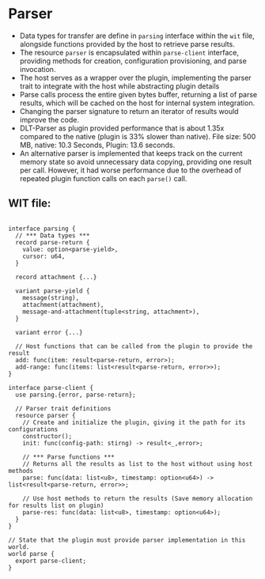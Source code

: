 # Parser

* Data types for transfer are define in `parsing` interface within the `wit` file, alongside functions provided by the host to retrieve parse results.
* The resource `parser` is encapsulated within `parse-client` interface, providing methods for creation, configuration provisioning, and parse invocation.
* The host serves as a wrapper over the plugin, implementing the parser trait to integrate with the host while abstracting plugin details
* Parse calls process the entire given bytes buffer, returning a list of parse results, which will be cached on the host for internal system integration.
* Changing the parser signature to return an iterator of results would improve the code. 
* DLT-Parser as plugin provided performance that is about 1.35x compared to the native (plugin is 33% slower than native). File size: 500 MB, native: 10.3 Seconds, Plugin: 13.6 seconds.
* An alternative parser is implemented that keeps track on the current memory state so avoid unnecessary data copying, providing one result per call. However, it had worse performance due to the overhead of repeated plugin function calls on each `parse()` call. 

## WIT file:
```wit, ignore

interface parsing {
  // *** Data types ***
  record parse-return {
    value: option<parse-yield>,
    cursor: u64,
  }

  record attachment {...}

  variant parse-yield {
    message(string),
    attachment(attachment),
    message-and-attachment(tuple<string, attachment>),
  }

  variant error {...}

  // Host functions that can be called from the plugin to provide the result
  add: func(item: result<parse-return, error>);
  add-range: func(items: list<result<parse-return, error>>);
}

interface parse-client {
  use parsing.{error, parse-return};

  // Parser trait definitions
  resource parser {
    // Create and initialize the plugin, giving it the path for its configurations
    constructor();
    init: func(config-path: stirng) -> result<_,error>;

    // *** Parse functions *** 
    // Returns all the results as list to the host without using host methods
    parse: func(data: list<u8>, timestamp: option<u64>) -> list<result<parse-return, error>>;

    // Use host methods to return the results (Save memory allocation for results list on plugin)
    parse-res: func(data: list<u8>, timestamp: option<u64>);
  }
}

// State that the plugin must provide parser implementation in this world.
world parse {
  export parse-client;
}

```

